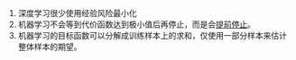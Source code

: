 1. 深度学习很少使用经验风险最小化  
2. 机器学习不会等到代价函数达到极小值后再停止，而是会[提前停止](https://windmising.gitbook.io/bible-deeplearning/0introduction-1/8earlystopping)。  
3. 机器学习的目标函数可以分解成训练样本上的求和，仅使用一部分样本来估计整体样本的期望。  